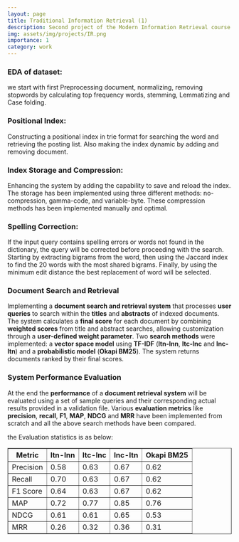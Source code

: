 ```yaml
---
layout: page
title: Traditional Information Retrieval (1)
description: Second project of the Modern Information Retrieval course
img: assets/img/projects/IR.png
importance: 1
category: work
---
```



### **EDA of dataset:**

we start with first Preprocessing document, normalizing, removing stopwords by calculating top frequency words, stemming, Lemmatizing and Case folding.

### **Positional Index:**

Constructing a positional index in trie format for searching the word and retrieving the posting list. Also making the index dynamic by adding and removing document.

### **Index Storage and Compression:**

Enhancing the system by adding the capability to save and reload the index. The storage has been implemented using three different methods: no-compression, gamma-code, and variable-byte. These compression methods has been implemented manually and optimal.

### **Spelling Correction:**

If the input query contains spelling errors or words not found in the dictionary, the query will be corrected before proceeding with the search. Starting by extracting bigrams from the word, then using the Jaccard index to find the 20 words with the most shared bigrams. Finally, by using the minimum edit distance the best replacement of word will be selected.

### **Document Search and Retrieval**

Implementing a **document search and retrieval system** that processes **user queries** to search within the **titles** and **abstracts** of indexed documents. The system calculates a **final score** for each document by combining **weighted scores** from title and abstract searches, allowing customization through a **user-defined weight parameter**. Two **search methods** were implemented: a **vector space model** using **TF-IDF** (**ltn-lnn**, **ltc-lnc** and **lnc-ltn**) and a **probabilistic model** (**Okapi BM25**). The system returns documents ranked by their final scores.

### **System Performance Evaluation**

At the end the **performance** of a **document retrieval system** will be evaluated using a set of sample queries and their corresponding actual results provided in a validation file. Various **evaluation metrics** like **precision**, **recall**, **F1**, **MAP**, **NDCG** and **MRR** have been implemented from scratch and all the above search methods have been compared.

the Evaluation statistics is as below:

<table border="1" cellpadding="5" cellspacing="0">
    <tr>
        <th>Metric</th>
        <th>ltn-lnn</th>
        <th>ltc-lnc</th>
        <th>lnc-ltn</th>
        <th>Okapi BM25</th>
    </tr>
    <tr>
        <td>Precision</td>
        <td>0.58</td>
        <td>0.63</td>
        <td>0.67</td>
        <td>0.62</td>
    </tr>
    <tr>
        <td>Recall</td>
        <td>0.70</td>
        <td>0.63</td>
        <td>0.67</td>
        <td>0.62</td>
    </tr>
    <tr>
        <td>F1 Score</td>
        <td>0.64</td>
        <td>0.63</td>
        <td>0.67</td>
        <td>0.62</td>
    </tr>
    <tr>
        <td>MAP</td>
        <td>0.72</td>
        <td>0.77</td>
        <td>0.85</td>
        <td>0.76</td>
    </tr>
    <tr>
        <td>NDCG</td>
        <td>0.61</td>
        <td>0.61</td>
        <td>0.65</td>
        <td>0.53</td>
    </tr>
    <tr>
        <td>MRR</td>
        <td>0.26</td>
        <td>0.32</td>
        <td>0.36</td>
        <td>0.31</td>
    </tr>
</table>
